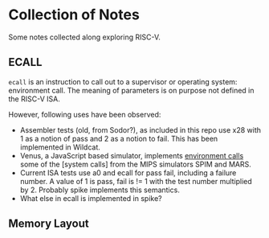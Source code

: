 # Collection of Notes

Some notes collected along exploring RISC-V.

## ECALL

`ecall` is an instruction to call out to a supervisor or operating system:
environment call.
The meaning of parameters is on purpose not defined in the RISC-V ISA.

However, following uses have been observed:

 * Assembler tests (old, from Sodor?), as included in this repo use x28 with
   1 as a notion of pass and 2 as a notion to fail. This has been implemented
   in Wildcat.
 * Venus, a JavaScript based simulator, implements
   [environment calls](https://github.com/kvakil/venus/wiki/Environmental-Calls)
   some of the [system calls] from the MIPS simulators SPIM and MARS.
 * Current ISA tests use a0 and ecall for pass fail, including a failure number.
   A value of 1 is pass, fail is != 1 with the test number multiplied by 2.
   Probably spike implements this semantics.
 * What else in ecall is implemented in spike?

## Memory Layout


   